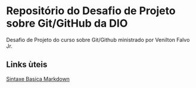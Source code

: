 #  Repositório do Desafio  de Projeto sobre Git/GitHub da DIO
Desafio de Projeto do curso sobre Git/Github ministrado por Venilton Falvo Jr.

##  Links ùteis
[Sintaxe Basica Markdown](https://www.markdownguide.org/basic-syntax/)
